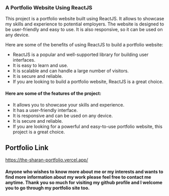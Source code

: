 ### A Portfolio Website Using ReactJS

This project is a portfolio website built using ReactJS. It allows to showcase my skills and experience to potential employers. The website is designed to be user-friendly and easy to use. It is also responsive, so it can be used on any device.

Here are some of the benefits of using ReactJS to build a portfolio website:

* ReactJS is a popular and well-supported library for building user interfaces.
* It is easy to learn and use.
* It is scalable and can handle a large number of visitors.
* It is secure and reliable.
* If you are looking to build a portfolio website, ReactJS is a great choice.

#### Here are some of the features of the project:

* It allows you to showcase your skills and experience.
* It has a user-friendly interface.
* It is responsive and can be used on any device.
* It is secure and reliable.
* If you are looking for a powerful and easy-to-use portfolio website, this project is a great choice.

## Portfolio Link
https://the-sharan-portfolio.vercel.app/



#### Anyone who wishes to know more about me or my interests and wants to find more information about my work please feel free to contact me anytime. Thank you so much for visiting my github profile and I welcome you to go through my portfolio site too.

